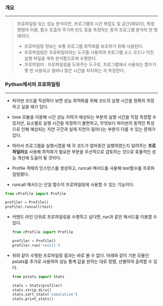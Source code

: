 ### 개요

---

>   프로파일링 또는 성능 분석이란, 프로그램의 시간 복잡도 및 공간(메모리), 특정 명령어 이용, 함수 호출의 주기와 빈도 등을 측정하는 동적 프로그램 분석의 한 형태이다. 
>
>   -   프로파일링 정보는 보통 프로그램 최적화를 보조하기 위해 사용된다. 
>   -   프로파일링은 프로파일러라는 도구를 사용하여 프로그램 소스 코드나 이진 실행 파일을 계측 분석함으로써 수행한다.
>   -   프로파일러 : 프로파일링을 도와주는 도구로, 프로그램에서 사용되는 함수가 몇 번 사용되고 얼마나 많은 시간을 차지하는 지 측정한다.



### Python에서의 프로파일링

---

-   파이썬 코드를 작성하다 보면 성능 최적화를 위해 코드의 실행 시간을 정확히 측정하고 싶을 때가 있다.



-   time 모듈을 이용해 시간 성능 저하가 예상되는 부분의 실행 시간을 직접 측정할 수 있지만, 요소별로 실행 시간을 측정하기 불편하고, 무엇보다 파이썬의 동적인 특성으로 인해 예상되는 지연 구간과 실제 지연이 일어나는 부분이 다를 수 있는 문제가 있다.

-   따라서 프로그램을 실행시켰을 때 각 코드가 얼마동안 실행하였는지 알려주는 **프로파일러**를 사용해 최적화가 필요한 부분을 우선적으로 검토하는 것으로 효율적인 성능 개선에 도움이 될 것이다.



-   Profile 객체의 인스턴스를 생성하고, runcall 메서드를 사용해 test함수를 프로파일링했다.
-   runcall 메서드는 단일 함수의 프로파일링에 사용할 수 있는 기능이다.

```python
from cProfile import Profile

profiler = Profile()
profiler.runcall(test)
```



-   커맨드 라인 단위로 프로파일링을 수행하고 싶다면, run과 같은 메서드를 이용할 수 있다.

    ```python
    from cProfile import Profile
    
    profiler = Profile()
    profiler.run('test()')
    ```

    

-   위와 같이 수행된 프로파일링 결과는 바로 볼 수 없다. 아래와 같이 기본 모듈인 pstats를 추가로 사용하여 성능 통계 값을 원하는 대로 정렬, 선별하여 출력할 수 있다. 

    ```python
    from pstats import Stats
    
    stats = Stats(profiler)
    stats.strip_dirs()
    stats.sort_stats('cumulative')
    stats.print_stats()
    ```

    